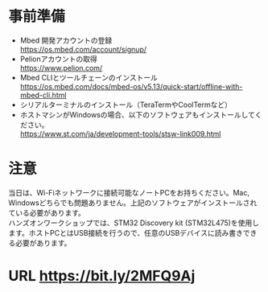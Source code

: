 # 事前準備

* Mbed 開発アカウントの登録  
https://os.mbed.com/account/signup/
* Pelionアカウントの取得  
https://www.pelion.com/
* Mbed CLIとツールチェーンのインストール  
https://os.mbed.com/docs/mbed-os/v5.13/quick-start/offline-with-mbed-cli.html
* シリアルターミナルのインストール（TeraTermやCoolTermなど）
* ホストマシンがWindowsの場合、以下のソフトウェアもインストールしてください。  
https://www.st.com/ja/development-tools/stsw-link009.html

 
# 注意 

当日は、Wi-Fiネットワークに接続可能なノートPCをお持ちください。Mac, Windowsどちらでも問題ありません。上記のソフトウェアがインストールされている必要があります。  
ハンズオンワークショップでは、STM32 Discovery kit (STM32L475)を使用します。ホストPCとはUSB接続を行うので、任意のUSBデバイスに読み書きできる必要があります。

# URL https://bit.ly/2MFQ9Aj
